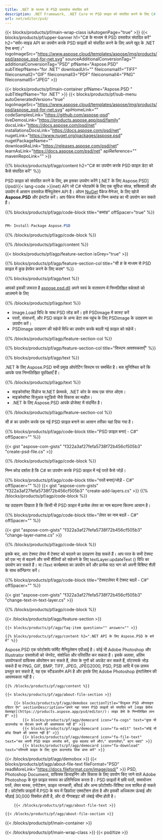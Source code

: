 ```yaml
---
title: .NET के माध्यम से PSD दस्तावेज़ संपादित करें
description: .NET Framework, .NET Core पर PSD फ़ाइल को संपादित करने के लिए C# स्रोत कोड।
url: net/editor/psd/
---
```


{{< blocks/products/pf/main-wrap-class isAutogenPage="true" >}}
{{< blocks/products/pf/upper-banner h1="C# के माध्यम से PSD दस्तावेज़ संपादित करें" h2="सर्वर-साइड API का उपयोग करके PSD फ़ाइलों को संपादित करने के लिए अपने खुद के .NET ऐप्स बनाएं।" logoImageSrc="https://www.aspose.cloud/templates/aspose/img/products/psd/aspose_psd-for-net.svg" sourceAdditionalConversionTag="" additionalConversionTag="PSD" pfName="Aspose.PSD" subTitlepfName="for .NET" downloadUrl="" fileiconsmall1="TIFF" fileiconsmall2="GIF" fileiconsmall3="PDF" fileiconsmall4="PNG" fileiconsmall5="JPEG" >}}

{{< blocks/products/pf/main-container pfName="Aspose.PSD " subTitlepfName="for .NET" >}}
{{< blocks/products/pf/sub-menu autoGeneratedVersion="true" logoImageSrc="https://www.aspose.cloud/templates/aspose/img/products/psd/aspose_psd-for-net.svg" apiHomeLink="" codeSamplesLink="https://github.com/aspose-psd" liveDemosLink="https://products.aspose.app/psd/family" docsLink="https://docs.aspose.com/psd/net" installationsDocsLink="https://docs.aspose.com/psd/net" nugetLink="https://www.nuget.org/packages/aspose.psd" nugetPackageName="" downloadAsLink="https://releases.aspose.com/psd/net" learnAsLink="https://docs.aspose.com/psd/net" apiReference="" mavenRepoLink="" >}}

{{% blocks/products/pf/agp/content h2="C# का उपयोग करके PSD फ़ाइल डेटा को कैसे संपादित करें" %}}

 PSD फ़ाइल को संपादित करने के लिए, हम इसका उपयोग करेंगे
 [.NET के लिए Aspose.PSD](/psd/{{< lang-code >}}net) 
 API जो C# प्लेटफ़ॉर्म के लिए एक सुविधा संपन्न, शक्तिशाली और उपयोग में आसान दस्तावेज़ मैनिपुलेशन API है। ओपन
 [NuGet](https://www.nuget.org/packages/aspose.psd) 
 पैकेज मैनेजर, के लिए खोजें
 **Aspose.PSD** 
 और इंस्टॉल करें। आप पैकेज मैनेजर कंसोल से निम्न कमांड का भी उपयोग कर सकते हैं।

{{% blocks/products/pf/agp/code-block title="कमांड" offSpacer="true" %}}

```cs

PM> Install-Package Aspose.PSD

```

{{% /blocks/products/pf/agp/code-block %}}

{{% /blocks/products/pf/agp/content %}}

{{< blocks/products/pf/agp/feature-section isGrey="true" >}}

{{% blocks/products/pf/agp/feature-section-col title="सी # के माध्यम से PSD फ़ाइल में कुछ हेरफेर करने के लिए कदम" %}}

{{% blocks/products/pf/agp/text %}}

 आपको इसकी ज़रूरत है
 [aspose.psd.dll](https://releases.aspose.com/psd/net) 
 अपने स्वयं के वातावरण में निम्नलिखित वर्कफ़्लो को आज़माने के लिए

{{% /blocks/products/pf/agp/text %}}

+ Image.Load विधि के साथ PSD लोड करें। इसे PSDimage में कास्ट करें
+ परतों, संसाधनों, और PSD फ़ाइल के अन्य डेटा तक पहुंच के लिए PSDimage के उदाहरण का उपयोग करें।
+ PSDimage उदाहरण की सहेजें विधि का उपयोग करके बदली गई फ़ाइल को सहेजें।

{{% /blocks/products/pf/agp/feature-section-col %}}

{{% blocks/products/pf/agp/feature-section-col title="सिस्टम आवश्यकताएँ" %}}

{{% blocks/products/pf/agp/text %}}

 .NET के लिए Aspose.PSD सभी प्रमुख ऑपरेटिंग सिस्टम पर समर्थित है। बस सुनिश्चित करें कि आपके पास निम्नलिखित पूर्वापेक्षाएँ हैं।

{{% /blocks/products/pf/agp/text %}}

- माइक्रोसॉफ्ट विंडोज या.NET फ्रेमवर्क, .NET कोर के साथ एक संगत ओएस।
- माइक्रोसॉफ्ट विजुअल स्टूडियो जैसे विकास का माहौल।
- .NET के लिए Aspose.PSD आपके प्रोजेक्ट में संदर्भित है।

{{% /blocks/products/pf/agp/feature-section-col %}}


सी # का उपयोग करके एक नई PSD फ़ाइल बनाने का आसान तरीका यहां दिया गया है।
<!-- CODE-BLOCK -->
{{% blocks/products/pf/agp/code-block title="PSD फ़ाइल बनाएं - C#" offSpacer="" %}}

{{< gist "aspose-com-gists" "f322a3af27fefa5738f72b456cf505b3" "create-psd-file.cs" >}}

{{% /blocks/products/pf/agp/code-block %}}


निम्न कोड दर्शाता है कि C# का उपयोग करके PSD फ़ाइल में नई परतें कैसे जोड़ें।
<!-- CODE-BLOCK -->
{{% blocks/products/pf/agp/code-block title="परतें बनाएं/जोड़ें - C#" offSpacer="" %}}
{{< gist "aspose-com-gists" "f322a3af27fefa5738f72b456cf505b3" "create-add-layers.cs" >}}
{{% /blocks/products/pf/agp/code-block %}}


यह उदाहरण दिखाता है कि किसी भी PSD फ़ाइल में प्रत्येक लेयर का नाम बदलना कितना आसान है।
<!-- CODE-BLOCK -->
{{% blocks/products/pf/agp/code-block title="लेयर का नाम बदलें - C#" offSpacer="" %}}

{{< gist "aspose-com-gists" "f322a3af27fefa5738f72b456cf505b3" "change-layer-name.cs" >}}

{{% /blocks/products/pf/agp/code-block %}}


इसके बाद, आप टेक्स्ट लेयर में टेक्स्ट को बदलने का उदाहरण देख सकते हैं। आप परत के सभी टेक्स्ट को एक नए से बदलने और सभी शैलियों को सहेजने के लिए textLayer.updateText () विधि का उपयोग कर सकते हैं।
या iText कार्यक्षमता का उपयोग करें और प्रत्येक पाठ भाग को अपनी विशिष्ट शैली के साथ कॉन्फ़िगर करें।
<!-- CODE-BLOCK -->
{{% blocks/products/pf/agp/code-block title="टेक्स्टलेयर में टेक्स्ट बदलें - C#" offSpacer="" %}}

{{< gist "aspose-com-gists" "f322a3af27fefa5738f72b456cf505b3" "change-text-in-text-layer.cs" >}}

{{% /blocks/products/pf/agp/code-block %}}

{{< /blocks/products/pf/agp/feature-section >}}

    {{< blocks/products/pf/agp/faq-item question="" answer="" >}}
 

<!-- aboutfile Starts -->

    {{% blocks/products/pf/agp/content h2=".NET API के लिए Aspose.PSD के बारे में" %}}

 Aspose.PSD एक फोटोशॉप फॉर्मेट मैनिपुलेशन एपीआई है। कोई भी Adobe Photoshop और Illustrator दस्तावेज़ों को जेनरेट, संशोधित और परिवर्तित कर सकता है। इसके अलावा, अंतिम उपयोगकर्ता ग्राफिक्स ऑपरेशन कर सकते हैं, लेयर के गुणों को अपडेट कर सकते हैं, वॉटरमार्क जोड़ सकते हैं या PNG, GIF, BMP, TIFF, JPEG, JPEG2000, PSD, PSB आदि में एक प्रारूप प्रस्तुत कर सकते हैं, यह एक स्टैंडअलोन API है और इसके लिए Adobe Photoshop इंस्टॉलेशन की आवश्यकता नहीं है। 



    {{% /blocks/products/pf/agp/content %}}

    {{< blocks/products/pf/agp/about-file-section >}}

        {{< blocks/products/pf/agp/demobox sectionTitle="विजुअल PSD ऑनलाइन एडिटर ऐप" sectionDescription="हमारे यहां जाकर PSD फ़ाइलों को संपादित करें [लाइव डेमोस वेबसाइट](https://products.aspose.app/psd/editor/)। लाइव डेमो के निम्नलिखित लाभ हैं" >}}
            {{< blocks/products/pf/agp/democard icon="fa-cogs" text="कुछ भी डाउनलोड या सेटअप करने की आवश्यकता नहीं है" >}}
            {{< blocks/products/pf/agp/democard icon="fa-edit" text="कोई भी कोड लिखने की ज़रूरत नहीं है" >}}
            {{< blocks/products/pf/agp/democard icon="fa-file-text" text="बस अपनी PSD फ़ाइल अपलोड करें, कुछ बदलाव करें और\" डाउनलोड\” बटन दबाएं" >}}
            {{< blocks/products/pf/agp/democard icon="fa-download" text="परिणामी फ़ाइल के लिए तुरंत डाउनलोड लिंक प्राप्त करें" >}}
{{< /blocks/products/pf/agp/demobox >}}
        {{< blocks/products/pf/agp/about-file-text fileFormat="PSD" readMoreLink="https://docs.fileformat.com/image/psd/" >}}
PSD, Photoshop Document, ग्राफिक्स डिजाइनिंग और विकास के लिए उपयोग किए जाने वाले Adobe Photoshop के मूल फ़ाइल स्वरूप का प्रतिनिधित्व करता है। PSD फ़ाइलों में छवि परतें, समायोजन परतें, लेयर मास्क, एनोटेशन, फ़ाइल जानकारी, कीवर्ड और अन्य फ़ोटोशॉप-विशिष्ट तत्व शामिल हो सकते हैं। फ़ोटोशॉप फ़ाइलों में.PSD के रूप में डिफ़ॉल्ट एक्सटेंशन होता है और इसकी अधिकतम ऊंचाई और चौड़ाई 30,000 पिक्सेल होती है, और दो गीगाबाइट की लंबाई सीमा होती है।

        {{< /blocks/products/pf/agp/about-file-text >}}

    {{< /blocks/products/pf/agp/about-file-section >}}

<!-- aboutfile Ends -->

{{< /blocks/products/pf/main-container >}}
    
{{< /blocks/products/pf/main-wrap-class >}}
{{< psd/tize >}}
